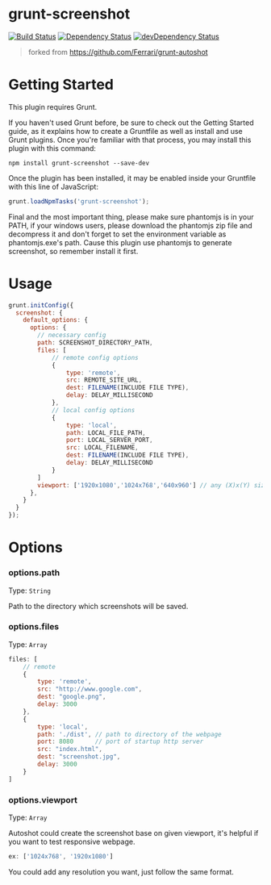 # grunt-screenshot
[![Build Status](https://travis-ci.org/gabrielcsapo/grunt-screenshot.svg?branch=master)](https://travis-ci.org/gabrielcsapo/grunt-screenshot) [![Dependency Status](https://david-dm.org/gabrielcsapo/grunt-screenshot.svg)](https://david-dm.org/gabrielcsapo/grunt-screenshot)
[![devDependency Status](https://david-dm.org/gabrielcsapo/grunt-screenshot/dev-status.svg)](https://david-dm.org/gabrielcsapo/grunt-screenshot#info=devDependencies)

> forked from https://github.com/Ferrari/grunt-autoshot

# Getting Started

This plugin requires Grunt.

If you haven't used Grunt before, be sure to check out the Getting Started guide, as it explains how to create a Gruntfile as well as install and use Grunt plugins. Once you're familiar with that process, you may install this plugin with this command:

```
npm install grunt-screenshot --save-dev
```

Once the plugin has been installed, it may be enabled inside your Gruntfile with this line of JavaScript:

```javascript
grunt.loadNpmTasks('grunt-screenshot');
```

Final and the most important thing, please make sure phantomjs is in your PATH, if your windows users, please download the phantomjs zip file and decompress it and don't forget to set the environment variable as phantomjs.exe's path. Cause this plugin use phantomjs to generate screenshot, so remember install it first.

# Usage

```javascript
grunt.initConfig({
  screenshot: {
    default_options: {
      options: {
        // necessary config
        path: SCREENSHOT_DIRECTORY_PATH,
        files: [
            // remote config options
            {
                type: 'remote',
                src: REMOTE_SITE_URL,
                dest: FILENAME(INCLUDE FILE TYPE),
                delay: DELAY_MILLISECOND
            },
            // local config options
            {
                type: 'local',
                path: LOCAL_FILE_PATH,
                port: LOCAL_SERVER_PORT,
                src: LOCAL_FILENAME,
                dest: FILENAME(INCLUDE FILE TYPE),
                delay: DELAY_MILLISECOND
            }
        ]
        viewport: ['1920x1080','1024x768','640x960'] // any (X)x(Y) size
      },
    }
  }
});
```

# Options

### options.path

Type: `String`

Path to the directory which screenshots will be saved.

### options.files

Type: `Array`


```javascript
files: [
    // remote
    {
        type: 'remote',
        src: "http://www.google.com",
        dest: "google.png",
        delay: 3000
    },
    {
        type: 'local',
        path: './dist', // path to directory of the webpage
        port: 8080      // port of startup http server
        src: "index.html",
        dest: "screenshot.jpg",
        delay: 3000
    }
]
```

### options.viewport

Type: `Array`

Autoshot could create the screenshot base on given viewport, it's helpful if you want to test responsive webpage.

```javascript
ex: ['1024x768', '1920x1080']
```

You could add any resolution you want, just follow the same format.
